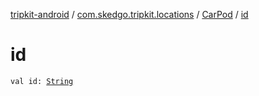 [tripkit-android](../../index.md) / [com.skedgo.tripkit.locations](../index.md) / [CarPod](index.md) / [id](./id.md)

# id

`val id: `[`String`](https://kotlinlang.org/api/latest/jvm/stdlib/kotlin/-string/index.html)